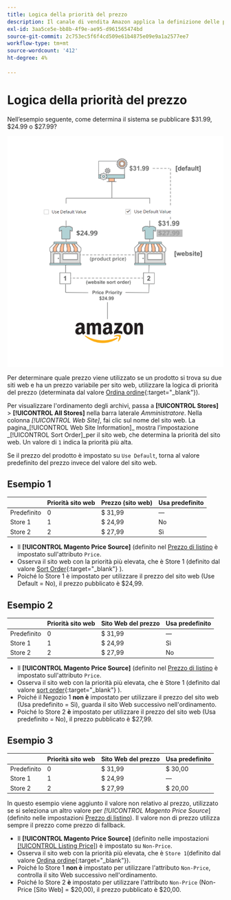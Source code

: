 ```yaml
---
title: Logica della priorità del prezzo
description: Il canale di vendita Amazon applica la definizione delle priorità nella determinazione del prezzo pubblicato per un elenco Amazon.
exl-id: 3aa5ce5e-bb8b-4f9e-ae95-d961565474bd
source-git-commit: 2c753ec5f6f4cd509e61b4875e09e9a1a2577ee7
workflow-type: tm+mt
source-wordcount: '412'
ht-degree: 4%

---
```


# Logica della priorità del prezzo

Nell’esempio seguente, come determina il sistema se pubblicare $31.99, $24.99 o $27.99?

![Campo di applicazione del prezzo del commercio](assets/amazon-price-scope.png)

Per determinare quale prezzo viene utilizzato se un prodotto si trova su due siti web e ha un prezzo variabile per sito web, utilizzare la logica di priorità del prezzo (determinata dal valore [Ordina ordine](https://docs.magento.com/user-guide/stores/stores-all-create-view.html){:target=&quot;_blank&quot;}).

Per visualizzare l&#39;ordinamento degli archivi, passa a **[!UICONTROL Stores]** > **[!UICONTROL All Stores]** nella barra laterale _Amministratore_. Nella colonna _[!UICONTROL Web Site]_, fai clic sul nome del sito web. La pagina_[!UICONTROL Web Site Information]_ mostra l’impostazione _[!UICONTROL Sort Order]_per il sito web, che determina la priorità del sito web. Un valore di `1` indica la priorità più alta.

Se il prezzo del prodotto è impostato su `Use Default`, torna al valore predefinito del prezzo invece del valore del sito web.

## Esempio 1

|  | Priorità sito web | Prezzo (sito web) | Usa predefinito |
|---|---|---|---|
| Predefinito | 0 | $ 31,99 | — |
| Store 1 | 1 | $ 24,99 | No |
| Store 2 | 2 | $ 27,99 | Sì |

- Il **[!UICONTROL Magento Price Source]** (definito nel [Prezzo di listino](./listing-price.md) è impostato sull&#39;attributo `Price`.
- Osserva il sito web con la priorità più elevata, che è Store 1 (definito dal valore [Sort Order](https://docs.magento.com/user-guide/stores/stores-all-create-view.html){:target=&quot;_blank&quot;} ).
- Poiché lo Store 1 è impostato per utilizzare il prezzo del sito web (Use Default = No), il prezzo pubblicato è $24,99.

## Esempio 2

|  | Priorità sito web | Sito Web del prezzo | Usa predefinito |
|---|---|---|---|
| Predefinito | 0 | $ 31,99 | — |
| Store 1 | 1 | $ 24,99 | Sì |
| Store 2 | 2 | $ 27,99 | No |

- Il **[!UICONTROL Magento Price Source]** (definito nel [Prezzo di listino](./listing-price.md) è impostato sull&#39;attributo `Price`.
- Osserva il sito web con la priorità più elevata, che è Store 1 (definito dal valore [sort order](https://docs.magento.com/user-guide/stores/stores-all-create-view.html){:target=&quot;_blank&quot;} ).
- Poiché il Negozio 1 **non è** impostato per utilizzare il prezzo del sito web (Usa predefinito = Sì), guarda il sito Web successivo nell&#39;ordinamento.
- Poiché lo Store 2 **è** impostato per utilizzare il prezzo del sito web (Usa predefinito = No), il prezzo pubblicato è $27,99.

## Esempio 3

|  | Priorità sito web | Sito Web del prezzo | Usa predefinito |
|---|---|---|---|
| Predefinito | 0 | $ 31,99 | $ 30,00 |
| Store 1 | 1 | $ 24,99 | — |
| Store 2 | 2 | $ 27,99 | $ 20,00 |

In questo esempio viene aggiunto il valore non relativo al prezzo, utilizzato se si seleziona un altro valore per _[!UICONTROL Magento Price Source_] (definito nelle impostazioni [Prezzo di listino](./listing-price.md)). Il valore non di prezzo utilizza sempre il prezzo come prezzo di fallback.

- Il **[!UICONTROL Magento Price Source]** (definito nelle impostazioni [[!UICONTROL Listing Price]](./listing-price.md)) è impostato su `Non-Price`.
- Osserva il sito web con la priorità più elevata, che è `Store 1`(definito dal valore [Ordina ordine](https://docs.magento.com/user-guide/stores/stores-all-create-view.html){:target=&quot;_blank&quot;}).
- Poiché lo Store 1 **non è** impostato per utilizzare l&#39;attributo `Non-Price`, controlla il sito Web successivo nell&#39;ordinamento.
- Poiché lo Store 2 **è** impostato per utilizzare l&#39;attributo `Non-Price` (Non-Price [Sito Web] = $20,00), il prezzo pubblicato è $20,00.
